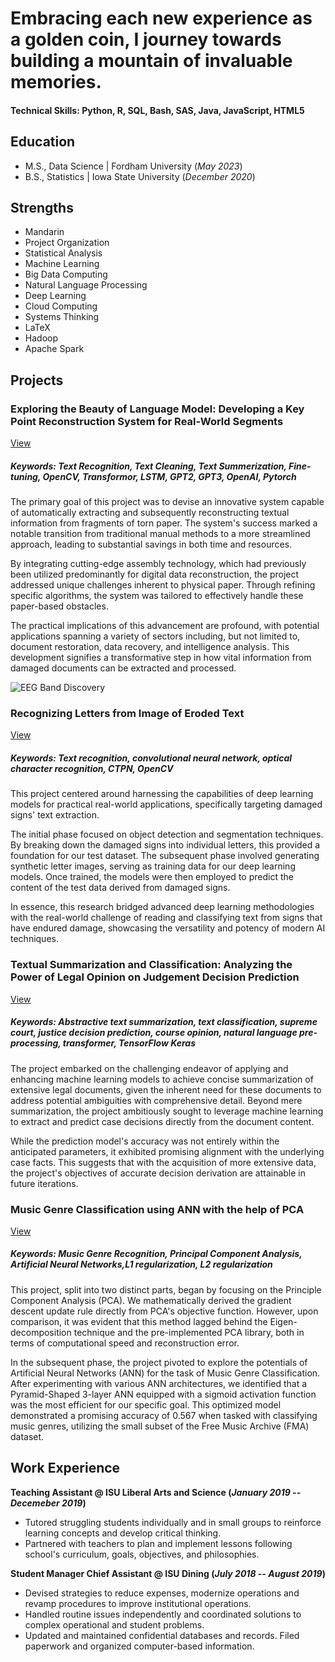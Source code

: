# Embracing each new experience as a golden coin, I journey towards building a mountain of invaluable memories.

#### Technical Skills: Python, R, SQL, Bash, SAS, Java, JavaScript, HTML5

## Education						       		
- M.S., Data Science	| Fordham University (_May 2023_)	 			        		
- B.S., Statistics | Iowa State University (_December 2020_)

## Strengths
- Mandarin
- Project Organization
- Statistical Analysis
- Machine Learning
- Big Data Computing
- Natural Language Processing
- Deep Learning
- Cloud Computing
- Systems Thinking
- LaTeX
- Hadoop
- Apache Spark

## Projects
### Exploring the Beauty of Language Model: Developing a Key Point Reconstruction System for Real-World Segments
[View](https://drive.google.com/file/d/1obCwdnkr6Fl887N31QTwl6UbNTgmLowB/view?usp=drive_link)
##### Keywords: Text Recognition, Text Cleaning, Text Summerization, Fine-tuning, OpenCV, Transformor, LSTM, GPT2, GPT3, OpenAI, Pytorch

The primary goal of this project was to devise an innovative system capable of automatically extracting and subsequently reconstructing textual information from fragments of torn paper. The system's success marked a notable transition from traditional manual methods to a more streamlined approach, leading to substantial savings in both time and resources.

By integrating cutting-edge assembly technology, which had previously been utilized predominantly for digital data reconstruction, the project addressed unique challenges inherent to physical paper. Through refining specific algorithms, the system was tailored to effectively handle these paper-based obstacles.

The practical implications of this advancement are profound, with potential applications spanning a variety of sectors including, but not limited to, document restoration, data recovery, and intelligence analysis. This development signifies a transformative step in how vital information from damaged documents can be extracted and processed.

![EEG Band Discovery](/assets/img/eeg_band_discovery.jpeg)

### Recognizing Letters from Image of Eroded Text
[View](https://drive.google.com/file/d/15TCMkB6I5bRaQOrqxihyBdGzgUKVSsKu/view?usp=sharing)
##### Keywords: Text recognition, convolutional neural network, optical character recognition, CTPN, OpenCV

This project centered around harnessing the capabilities of deep learning models for practical real-world applications, specifically targeting damaged signs' text extraction.

The initial phase focused on object detection and segmentation techniques. By breaking down the damaged signs into individual letters, this provided a foundation for our test dataset. The subsequent phase involved generating synthetic letter images, serving as training data for our deep learning models. Once trained, the models were then employed to predict the content of the test data derived from damaged signs.

In essence, this research bridged advanced deep learning methodologies with the real-world challenge of reading and classifying text from signs that have endured damage, showcasing the versatility and potency of modern AI techniques.

### Textual Summarization and Classification: Analyzing the Power of Legal Opinion on Judgement Decision Prediction
[View](https://drive.google.com/file/d/1T9PFUGU30diuWi8gZsyUUlKqp2202yOx/view?usp=sharing)
##### Keywords: Abstractive text summarization, text classification, supreme court, justice decision prediction, course opinion, natural language pre-processing, transformer, TensorFlow Keras

The project embarked on the challenging endeavor of applying and enhancing machine learning models to achieve concise summarization of extensive legal documents, given the inherent need for these documents to address potential ambiguities with comprehensive detail. Beyond mere summarization, the project ambitiously sought to leverage machine learning to extract and predict case decisions directly from the document content.

While the prediction model's accuracy was not entirely within the anticipated parameters, it exhibited promising alignment with the underlying case facts. This suggests that with the acquisition of more extensive data, the project's objectives of accurate decision derivation are attainable in future iterations.

### Music Genre Classification using ANN with the help of PCA
[View](https://drive.google.com/file/d/10KRL94qtYPasqfj0sq4zPIfHuQqpi69Y/view?usp=sharing)
##### Keywords: Music Genre Recognition, Principal Component Analysis, Artificial Neural Networks,L1 regularization, L2 regularization

This project, split into two distinct parts, began by focusing on the Principle Component Analysis (PCA). We mathematically derived the gradient descent update rule directly from PCA's objective function. However, upon comparison, it was evident that this method lagged behind the Eigen-decomposition technique and the pre-implemented PCA library, both in terms of computational speed and reconstruction error.

In the subsequent phase, the project pivoted to explore the potentials of Artificial Neural Networks (ANN) for the task of Music Genre Classification. After experimenting with various ANN architectures, we identified that a Pyramid-Shaped 3-layer ANN equipped with a sigmoid activation function was the most efficient for our specific goal. This optimized model demonstrated a promising accuracy of 0.567 when tasked with classifying music genres, utilizing the small subset of the Free Music Archive (FMA) dataset.

## Work Experience
**Teaching Assistant @ ISU Liberal Arts and Science (_January 2019 -- Decemeber 2019_)**
- Tutored struggling students individually and in small groups to reinforce learning concepts and develop critical thinking.
- Partnered with teachers to plan and implement lessons following school's curriculum, goals, objectives, and philosophies.

**Student Manager Chief Assistant @ ISU Dining (_July 2018 -- August 2019_)**
- Devised strategies to reduce expenses, modernize operations and revamp procedures to improve institutional operations.
- Handled routine issues independently and coordinated solutions to complex operational and student problems.
- Updated and maintained confidential databases and records. Filed paperwork and organized computer-based information.


